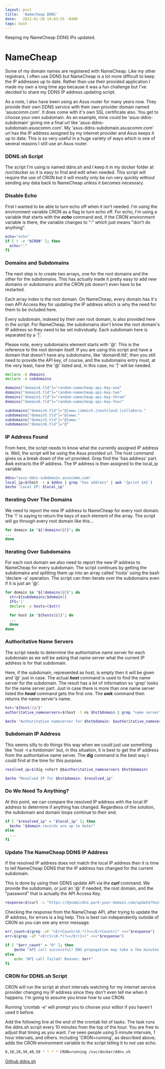 ```yaml
---
layout: post
title:  'Namecheap DDNS'
date:   2022-01-28 14:03:25 -0400
tags: bash
---
```

Keeping my NameCheap DDNS IPs updated.

# NameCheap

Some of my domain names are registered with NameCheap. Like my other registrars, I often use DDNS but NameCheap is a lot more difficult to keep the IP addresses up to date. Rather than use their provided application I made my own a long time ago because it was a fun challenge but I've decided to share my DDNS IP address updating script.

As a note, I also have been using an Asus router for many years now. They provide their own DDNS service with their own provider domain named 'asuscomm.com'. It does come with it's own SSL certificate also. You get to choose your own subdomain. As an example, mine could be 'asus-ddns-subdomain' giving me a final url like 'asus-ddns-subdomain.asuscomm.com'. My 'asus-ddns-subdomain.asuscomm.com' url has the IP address assigned by my internet provider and Asus keeps it up to date. This is so very useful in a huge variety of ways which is one of several reasons I still use an Asus router.

### DDNS.sh Script
The script I'm using is named ddns.sh and I keep it in my docker folder at /svr/docker so it is easy to find and edit when needed. This script will require the use of CRON but it will mostly only be run very quickly without sending any data back to NameCheap unless it becomes necessary.

### Disable Echo
First I wanted to be able to turn echo off when it isn't needed. I'm using the environment variable CRON as a flag to turn echo off. For echo, I'm using a variable that starts with the ***echo*** command and, if the CRON environment variable is there, the variable changes to ":" which just means "don't do anything".

```bash
echo="echo"
if [ ! -z "$CRON" ]; then
  echo=":"
fi
```

### Domains and Subdomains
The next step is to create two arrays, one for the root domains and the other for the subdomains. This has actually made it pretty easy to add new domains or subdomains and the CRON job doesn't even have to be restarted.

Each array index is the root domain. On NameCheap, every domain has it's own API Access Key for updating the IP address which is why the need for them to be included here.

Every subdomain, indexed by their own root domain, is also provided here in the script. For NameCheap, the subdomains don't know the root domain's IP address so they need to be set individually. Each subdomain here is separated by a '\|'.

Please note, every subdomains element starts with '@'. This is the reference to the root domain itself. If you are using this script and have a domain that doesn't have any subdomains, like 'domain6.tld', then you still need to provide the API key, of course, and the subdomains entry must, at the very least, have the '@' listed and, in this case, no '\|' will be needed.

```bash
declare -A domains
declare -A subdomains

domains["domain4.tld"]="random-namecheap-api-key-one"
domains["domain5.tld"]="random-namecheap-api-key-two"
domains["domain3.tld"]="random-namecheap-api-key-three"
domains["domain6.tld"]="random-namecheap-api-key-four"

subdomains["domain4.tld"]="@|www.|immich.|nextcloud.|collabora."
subdomains["domain5.tld"]="@|www."
subdomains["domain3.tld"]="@|www."
subdomains["domain6.tld"]="@"
```

### IP Address Found
From here, the script needs to know what the currently assigned IP address is. Well, the script will be using the Asus provided url. The host command gives us a break down of the url provided. Grep find the 'has address' part. Awk extracts the IP address. The IP address is then assigned to the local_ip variable.

```bash
ddns="asus-ddns-subdomain.asuscomm.com"
local_ip=$(host -t a $ddns | grep "has address" | awk '{print $4}')
$echo "Local IP: $local_ip"
```

### Iterating Over The Domains
We need to report the new IP address to NameCheap for every root domain. The '!' is saying to return the keys of each element of the array. The script will go through every root domain like this...

```bash
for domain in "${!domains[@]}"; do
...
done
```

### Iterating Over Subdomains
For each root domain we also need to report the new IP address to NameCheap for every subdomain.
The script continues by getting the subdomains and splitting them up into an array called 'hosts' using the bash 'declare -a' operation. The script can then iterate over the subdomains even if it is just an '@'.

```bash
for domain in "${!domains[@]}"; do
  str=${subdomains[$domain]}
  IFS='|'
  declare -a hosts=($str)

  for host in "${hosts[@]}"; do
  ...
  done
done
```

### Authoritative Name Servers
The script needs to determine the authoritative name server for each subdomain as we will be asking that name server what the current IP address is for that subdomain.

Here, if the subdomain, represented as host, is empty then it will be given and '@' just in case. The actual ***host*** command is used to find the name server for the subdomain. The result has a lot of information so 'grep' looks for the name server part. Just in case there is more than one name server listed the ***head*** command gets the first one. The ***awk*** command then returns the name server's name.

```bash
hst="${host//@/}"
authoritative_nameservers=$(host -t ns $hst$domain | grep "name server" | head -n1 | awk '{print $4}')

$echo "Authoritative nameserver for $hst$domain: $authoritative_nameservers"
```

### Subdomain IP Address
This seems silly to do things this way when we could just use something like 'host -t a $hst$domain' but, in this situation, it is best to get the IP address from the authoritative name server. The ***dig*** command is the best way I could find at the time for this purpose.

```bash
resolved_ip=$(dig +short @$authoritative_nameservers $hst$domain)

$echo "Resolved IP for $hst$domain: $resolved_ip"
```

### Do We Need To Anything?
At this point, we can compare the resolved IP address with the local IP address to determine if anything has changed.
Regardless of the solution, the subdomain and domain loops continue to their end.

```bash
if [ "$resolved_ip" = "$local_ip" ]; then
  $echo "$domain records are up to date!"
else
  ...
fi
```

### Update The NameCheap DDNS IP Address
If the resolved IP address does not match the local IP address then it is time to tell NameCheap DDNS that the IP address has changed for the current subdomain.

This is done by using their DDNS update API via the ***curl*** command. We provide the subdomain, or just an '@' if needed, the root domain, and the "password" that is actually the API Access Key.

```bash
response=$(curl -s "https://dynamicdns.park-your-domain.com/update?host=${host//./}&domain=$domain&password=${domains[$domain]}")
```

Checking the response from the NameCheap API, after trying to update the IP address, for errors is a big help.
This is best run independently outside of CRON so you can see any error message.

```bash
err_count=$(grep -oP "<ErrCount>\K.*(?=</ErrCount>)" <<<"$response")
err=$(grep -oP "<Err1>\K.*(?=</Err1>)" <<<"$response")

if [ "$err_count" = "0" ]; then
    $echo "API call successful! DNS propagation may take a few minutes..."
else
    echo "API call failed! Reason: $err"
fi
```

### CRON for DDNS.sh Script
CRON will run the script at short intervals watching for my internet service provider changing my IP address since they don't even tell me when it happens. I'm going to assume you know how to use CRON.

Running 'crontab -e' will prompt you to choose your editor if you haven't used it before.

Add the following line at the end of the crontab list of tasks. The task runs the ddns.sh script every 10 minutes from the top of the hour. You are free to adjust that timing as you want. I've seen people using 5 minute intervals, 1 hour intervals, and others. Including 'CRON=running', as described above, adds the CRON environment variable to the script telling it to not use echo.

```bash
0,10,20,30,40,50 * * * * CRON=running /svc/docker/ddns.sh
```

[Github ddns.sh](https://github.com/irtheman/coding/blob/e6c24ca507bcbc98e72d60bcf667f9700a6e99aa/bash/ddns.sh)

